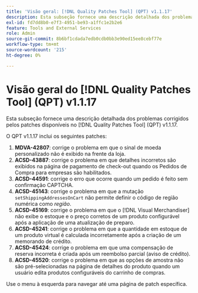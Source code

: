 ```yaml
---
title: 'Visão geral: [!DNL Quality Patches Tool] (QPT) v1.1.17'
description: Esta subseção fornece uma descrição detalhada dos problemas corrigidos pelos patches disponíveis no  [!DNL Quality Patches Tool] (QPT) v1.1.17.
exl-id: fd7dd8b0-e7f3-4951-be93-a1ffc1e2b2e6
feature: Tools and External Services
role: Admin
source-git-commit: 8b6bf1cdada7edb0cdb0bb3e90ed15ee8cebf77e
workflow-type: tm+mt
source-wordcount: '215'
ht-degree: 0%

---
```


# Visão geral do [!DNL Quality Patches Tool] (QPT) v1.1.17

Esta subseção fornece uma descrição detalhada dos problemas corrigidos pelos patches disponíveis no [!DNL Quality Patches Tool] (QPT) v1.1.17.

O QPT v1.1.17 inclui os seguintes patches:

1. **MDVA-42807**: corrige o problema em que o sinal de moeda personalizado não é exibido na frente da loja.
1. **ACSD-43887**: corrige o problema em que detalhes incorretos são exibidos na página de pagamento de check-out quando os Pedidos de Compra para empresas são habilitados.
1. **ACSD-44591**: corrige o erro que ocorre quando um pedido é feito sem confirmação CAPTCHA.
1. **ACSD-45143**: corrige o problema em que a mutação `setShippingAddressesOnCart` não permite definir o código de região numérica como *região*.
1. **ACSD-45169**: corrige o problema em que o [!DNL Visual Merchandiser] não exibe o estoque e o preço corretos de um produto configurável após a aplicação de uma atualização de preparo.
1. **ACSD-45241**: corrige o problema em que a quantidade em estoque de um produto virtual é calculada incorretamente após a criação de um memorando de crédito.
1. **ACSD-45424**: corrige o problema em que uma compensação de reserva incorreta é criada após um reembolso parcial (aviso de crédito).
1. **ACSD-45520**: corrige o problema em que as opções de amostra não são pré-selecionadas na página de detalhes do produto quando um usuário edita produtos configuráveis do carrinho de compras.

Use o menu à esquerda para navegar até uma página de patch específica.
